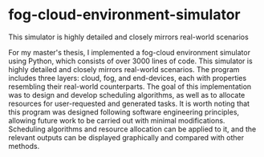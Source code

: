 # fog-cloud-environment-simulator
This simulator is highly detailed and closely mirrors real-world scenarios 

For my master's thesis, I implemented a fog-cloud environment simulator using Python, which consists of over 3000 lines of code. This simulator is highly detailed and closely mirrors real-world scenarios. The program includes three layers: cloud, fog, and end-devices, each with properties resembling their real-world counterparts. The goal of this implementation was to design and develop scheduling algorithms, as well as to allocate resources for user-requested and generated tasks. It is worth noting that this program was designed following software engineering principles, allowing future work to be carried out with minimal modifications. Scheduling algorithms and resource allocation can be applied to it, and the relevant outputs can be displayed graphically and compared with other methods. 
